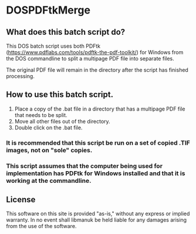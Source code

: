 # DOSPDFtkMerge

## What does this batch script do?

This DOS batch script uses both PDFtk (https://www.pdflabs.com/tools/pdftk-the-pdf-toolkit/) for Windows from the DOS commandline to split a multipage PDF file into separate files.

The original PDF file will remain in the directory after the script has finished processing.  

## How to use this batch script.

1. Place a copy of the .bat file in a directory that has a multipage PDF file that needs to be split.
2. Move all other files out of the directory.
3. Double click on the .bat file.

### It is recommended that this script be run on a set of copied .TIF images, not on "sole" copies. 

### This script assumes that the computer being used for implementation has PDFtk for Windows installed and that it is working at the commandline.

## License
This software on this site is provided "as-is," without any express or implied warranty. In no event shall libmanuk be held liable for any damages arising from the use of the software.

